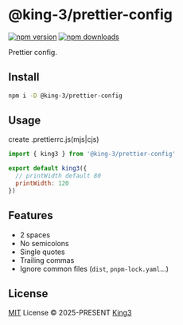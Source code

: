 # @king-3/prettier-config

[![npm version](https://img.shields.io/npm/v/@king-3/eslint-config.svg)](https://npmjs.com/package/@king-3/eslint-config)
[![npm downloads](https://img.shields.io/npm/dm/@king-3/eslint-config)](https://www.npmcharts.com/compare/@king-3/eslint-config?interval=30)

Prettier config.

## Install

```bash
npm i -D @king-3/prettier-config
```

## Usage

create .prettierrc.js(mjs|cjs)

```javascript
import { king3 } from '@king-3/prettier-config'

export default king3({
  // printWidth default 80
  printWidth: 120
})
```

## Features

- 2 spaces
- No semicolons
- Single quotes
- Trailing commas
- Ignore common files (`dist`, `pnpm-lock.yaml`...)

## License

[MIT](./LICENSE) License © 2025-PRESENT [King3](https://github.com/coderking3)
